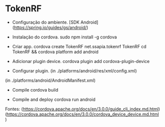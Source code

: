 # TokenRF

- Configuração do ambiente.
[SDK Android] (https://spring.io/guides/gs/android/)

- Instalação do cordova.
sudo npm install -g cordova

- Criar app.
cordova create TokenRF net.ssapia.tokenrf TokenRF
cd TokenRF && cordova platform add android

- Adicionar plugin device.
cordova plugin add cordova-plugin-device

- Configurar plugin.
(in ./platforms/android/res/xml/config.xml)
  <feature name="Device">
      <param name="android-package" value="org.apache.cordova.Device" />
  </feature>

(in ./platforms/android/AndroidManifest.xml)
  <uses-permission android:name="android.permission.READ_PHONE_STATE" />

- Compile
cordova build

- Compile and deploy
cordova run android


Fontes:
(https://cordova.apache.org/docs/en/3.0.0/guide_cli_index.md.html)
(https://cordova.apache.org/docs/en/3.0.0/cordova_device_device.md.html)
